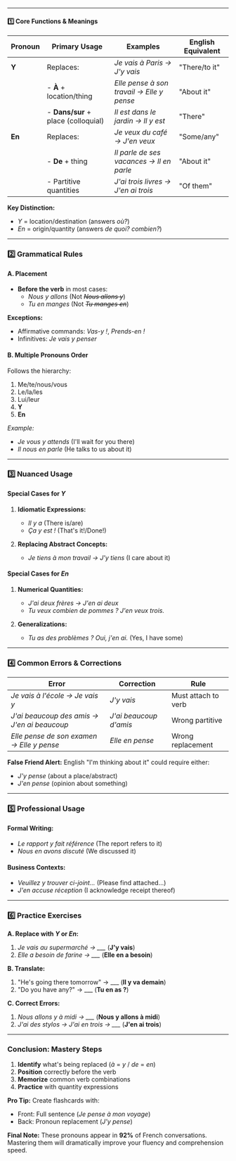  ---
#### **1️⃣ Core Functions & Meanings**

| Pronoun | Primary Usage | Examples | English Equivalent |
|---------|--------------|----------|-------------------|
| **Y** | Replaces: | *Je vais à Paris → J'y vais* | "There/to it" |
|         | - **À** + location/thing | *Elle pense à son travail → Elle y pense* | "About it" |
|         | - **Dans/sur** + place (colloquial) | *Il est dans le jardin → Il y est* | "There" |
| **En** | Replaces: | *Je veux du café → J'en veux* | "Some/any" |
|         | - **De** + thing | *Il parle de ses vacances → Il en parle* | "About it" |
|         | - Partitive quantities | *J'ai trois livres → J'en ai trois* | "Of them" |

**Key Distinction:**
- *Y* = location/destination (answers *où?*)
- *En* = origin/quantity (answers *de quoi? combien?*)

---

### **2️⃣ Grammatical Rules**

#### **A. Placement**
- **Before the verb** in most cases:
  - *Nous y allons* (Not *~~Nous allons y~~*)
  - *Tu en manges* (Not *~~Tu manges en~~*)

**Exceptions:**
- Affirmative commands: *Vas-y !*, *Prends-en !*
- Infinitives: *Je vais y penser*

#### **B. Multiple Pronouns Order**
Follows the hierarchy:  
1. Me/te/nous/vous  
2. Le/la/les  
3. Lui/leur  
4. **Y**  
5. **En**

*Example:*
- *Je vous y attends* (I'll wait for you there)
- *Il nous en parle* (He talks to us about it)

---

### **3️⃣ Nuanced Usage**

#### **Special Cases for *Y***
1. **Idiomatic Expressions:**
   - *Il y a* (There is/are)
   - *Ça y est !* (That's it!/Done!)

2. **Replacing Abstract Concepts:**
   - *Je tiens à mon travail → J'y tiens* (I care about it)

#### **Special Cases for *En***
1. **Numerical Quantities:**
   - *J'ai deux frères → J'en ai deux*
   - *Tu veux combien de pommes ? J'en veux trois.*

2. **Generalizations:**
   - *Tu as des problèmes ? Oui, j'en ai.* (Yes, I have some)

---

### **4️⃣ Common Errors & Corrections**

| Error | Correction | Rule |
|-------|------------|------|
| *Je vais à l'école → Je vais y* | *J'y vais* | Must attach to verb |
| *J'ai beaucoup des amis → J'en ai beaucoup* | *J'ai beaucoup d'amis* | Wrong partitive |
| *Elle pense de son examen → Elle y pense* | *Elle en pense* | Wrong replacement |

**False Friend Alert:**
English "I'm thinking about it" could require either:
- *J'y pense* (about a place/abstract)
- *J'en pense* (opinion about something)

---

### **5️⃣ Professional Usage**

#### **Formal Writing:**
- *Le rapport y fait référence* (The report refers to it)
- *Nous en avons discuté* (We discussed it)

#### **Business Contexts:**
- *Veuillez y trouver ci-joint...* (Please find attached...)
- *J'en accuse réception* (I acknowledge receipt thereof)

---

### **6️⃣ Practice Exercises**

**A. Replace with *Y* or *En*:**
1. *Je vais au supermarché → ___* (**J'y vais**)
2. *Elle a besoin de farine → ___* (**Elle en a besoin**)

**B. Translate:**
1. "He's going there tomorrow" → ___ (**Il y va demain**)
2. "Do you have any?" → ___ (**Tu en as ?**)

**C. Correct Errors:**
1. *Nous allons y à midi → ___* (**Nous y allons à midi**)
2. *J'ai des stylos → J'ai en trois → ___* (**J'en ai trois**)

---

### **Conclusion: Mastery Steps**

1. **Identify** what's being replaced (*à* = *y* / *de* = *en*)
2. **Position** correctly before the verb
3. **Memorize** common verb combinations
4. **Practice** with quantity expressions

**Pro Tip:** Create flashcards with:
- Front: Full sentence (*Je pense à mon voyage*)
- Back: Pronoun replacement (*J'y pense*)

**Final Note:** These pronouns appear in **92%** of French conversations. Mastering them will dramatically improve your fluency and comprehension speed.